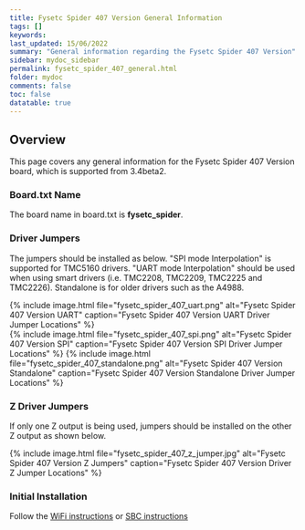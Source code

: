 ```yaml
---
title: Fysetc Spider 407 Version General Information
tags: []
keywords: 
last_updated: 15/06/2022
summary: "General information regarding the Fysetc Spider 407 Version"
sidebar: mydoc_sidebar
permalink: fysetc_spider_407_general.html
folder: mydoc
comments: false
toc: false
datatable: true
---
```


## Overview

This page covers any general information for the Fysetc Spider 407 Version board, which is supported from 3.4beta2.

### Board.txt Name

The board name in board.txt is **fysetc_spider**.

### Driver Jumpers

The jumpers should be installed as below. "SPI mode Interpolation" is supported for TMC5160 drivers. "UART mode Interpolation" should be used when using smart drivers (i.e. TMC2208, TMC2209, TMC2225 and TMC2226). Standalone is for older drivers such as the A4988.  

{% include image.html file="fysetc_spider_407_uart.png" alt="Fysetc Spider 407 Version UART" caption="Fysetc Spider 407 Version UART Driver Jumper Locations" %}  
{% include image.html file="fysetc_spider_407_spi.png" alt="Fysetc Spider 407 Version SPI" caption="Fysetc Spider 407 Version SPI Driver Jumper Locations" %} 
{% include image.html file="fysetc_spider_407_standalone.png" alt="Fysetc Spider 407 Version Standalone" caption="Fysetc Spider 407 Version Standalone Driver Jumper Locations" %}  

### Z Driver Jumpers

If only one Z output is being used, jumpers should be installed on the other Z output as shown below.

{% include image.html file="fysetc_spider_407_z_jumper.jpg" alt="Fysetc Spider 407 Version Z Jumpers" caption="Fysetc Spider 407 Version Driver Z Jumper Locations" %}

### Initial Installation

Follow the [WiFi instructions](skr_2.0_connected_wifi.html) or [SBC instructions]()